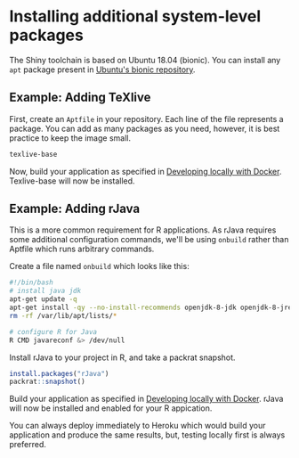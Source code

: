 # Installing additional system-level packages

The Shiny toolchain is based on Ubuntu 18.04 (bionic). You can install any ```apt``` package present in [Ubuntu's bionic repository](https://packages.ubuntu.com/).

## Example: Adding TeXlive

First, create an ```Aptfile``` in your repository. Each line of the file represents a package. You can add as many packages as you need, however, it is best practice to keep the image small.

```bash
texlive-base
```

Now, build your application as specified in [Developing locally with Docker](deploy/DevelopLocallyWithDocker.md). Texlive-base will now be installed.

## Example: Adding rJava

This is a more common requirement for R applications. As rJava requires some additional configuration commands, we'll be using ```onbuild``` rather than Aptfile which runs arbitrary commands.

Create a file named ```onbuild``` which looks like this:

```bash
#!/bin/bash
# install java jdk
apt-get update -q
apt-get install -qy --no-install-recommends openjdk-8-jdk openjdk-8-jre
rm -rf /var/lib/apt/lists/*

# configure R for Java
R CMD javareconf &> /dev/null
```

Install rJava to your project in R, and take a packrat snapshot.

```R
install.packages("rJava")
packrat::snapshot()
```

Build your application as specified in [Developing locally with Docker](deploy/DevelopLocallyWithDocker.md). rJava will now be installed and enabled for your R appication.

You can always deploy immediately to Heroku which would build your application and produce the same results, but, testing locally first is always preferred. 
